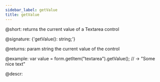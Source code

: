 ```yaml
---
sidebar_label: getValue
title: getValue
---          
```


@short: returns the current value of a Textarea control

@signature: {'getValue(): string;'}

@returns:
param   string    the current value of the control

@example:
var value = form.getItem("textarea").getValue();
// -> "Some nice text"


@descr:

